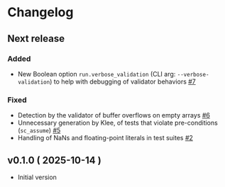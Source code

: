 # Changelog

## Next release

### Added
- New Boolean option `run.verbose_validation` (CLI arg: `--verbose-validation`) to help with debugging of validator behaviors [#7](https://github.com/ocamlpro/seacoral/pull/7)

### Fixed
- Detection by the validator of buffer overflows on empty arrays [#6](https://github.com/ocamlpro/seacoral/pull/6)
- Unnecessary generation by Klee, of tests that violate pre-conditions (`sc_assume`) [#5](https://github.com/ocamlpro/seacoral/pull/5)
- Handling of NaNs and floating-point literals in test suites [#2](https://github.com/ocamlpro/seacoral/pull/2)


## v0.1.0 ( 2025-10-14 )

* Initial version
